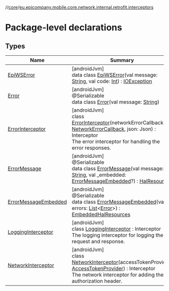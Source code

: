 //[core](../../index.md)/[eu.epicompany.mobile.core.network.internal.retrofit.interceptors](index.md)

# Package-level declarations

## Types

| Name | Summary |
|---|---|
| [EpiWSError](-epi-w-s-error/index.md) | [androidJvm]<br>data class [EpiWSError](-epi-w-s-error/index.md)(val message: [String](https://kotlinlang.org/api/latest/jvm/stdlib/kotlin/-string/index.html), val code: [Int](https://kotlinlang.org/api/latest/jvm/stdlib/kotlin/-int/index.html)) : [IOException](https://developer.android.com/reference/kotlin/java/io/IOException.html) |
| [Error](-error/index.md) | [androidJvm]<br>@Serializable<br>data class [Error](-error/index.md)(val message: [String](https://kotlinlang.org/api/latest/jvm/stdlib/kotlin/-string/index.html)) |
| [ErrorInterceptor](-error-interceptor/index.md) | [androidJvm]<br>class [ErrorInterceptor](-error-interceptor/index.md)(networkErrorCallback: [NetworkErrorCallback](../eu.epicompany.mobile.core.network.error/-network-error-callback/index.md), json: Json) : Interceptor<br>The error interceptor for handling the error responses. |
| [ErrorMessage](-error-message/index.md) | [androidJvm]<br>@Serializable<br>data class [ErrorMessage](-error-message/index.md)(val message: [String](https://kotlinlang.org/api/latest/jvm/stdlib/kotlin/-string/index.html), val _embedded: [ErrorMessageEmbedded](-error-message-embedded/index.md)?) : [HalResource](../eu.epicompany.mobile.core.network.hypermedia/-hal-resource/index.md) |
| [ErrorMessageEmbedded](-error-message-embedded/index.md) | [androidJvm]<br>@Serializable<br>data class [ErrorMessageEmbedded](-error-message-embedded/index.md)(val errors: [List](https://kotlinlang.org/api/latest/jvm/stdlib/kotlin.collections/-list/index.html)&lt;[Error](-error/index.md)&gt;) : [EmbeddedHalResources](../eu.epicompany.mobile.core.network.hypermedia/-embedded-hal-resources/index.md) |
| [LoggingInterceptor](-logging-interceptor/index.md) | [androidJvm]<br>class [LoggingInterceptor](-logging-interceptor/index.md) : Interceptor<br>The logging interceptor for logging the request and response. |
| [NetworkInterceptor](-network-interceptor/index.md) | [androidJvm]<br>class [NetworkInterceptor](-network-interceptor/index.md)(accessTokenProvider: [AccessTokenProvider](../eu.epicompany.mobile.core.network.authentication/-access-token-provider/index.md)) : Interceptor<br>The network interceptor for adding the authorization header. |
